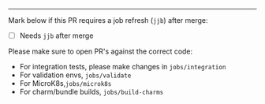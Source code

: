 ---
Mark below if this PR requires a job refresh (`jjb`) after merge:

- [ ] Needs `jjb` after merge

Please make sure to open PR's against the correct code:

- For integration tests, please make changes in `jobs/integration`
- For validation envs, `jobs/validate`
- For MicroK8s,`jobs/microk8s`
- For charm/bundle builds, `jobs/build-charms`
